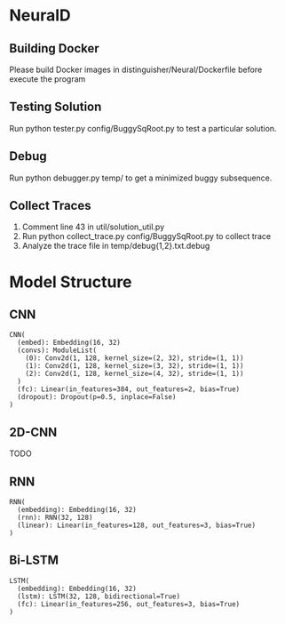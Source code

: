 # NeuralD

## Building Docker

Please build Docker images in distinguisher/Neural/Dockerfile before execute the program

## Testing Solution

Run python tester.py config/BuggySqRoot.py to test a particular solution.

## Debug

Run python debugger.py temp/ to get a minimized buggy subsequence.

## Collect Traces

1. Comment line 43 in util/solution_util.py
2. Run python collect_trace.py config/BuggySqRoot.py to collect trace
3. Analyze the trace file in temp/debug{1,2}.txt.debug


# Model Structure

## CNN

```
CNN(
  (embed): Embedding(16, 32)
  (convs): ModuleList(
    (0): Conv2d(1, 128, kernel_size=(2, 32), stride=(1, 1))
    (1): Conv2d(1, 128, kernel_size=(3, 32), stride=(1, 1))
    (2): Conv2d(1, 128, kernel_size=(4, 32), stride=(1, 1))
  )
  (fc): Linear(in_features=384, out_features=2, bias=True)
  (dropout): Dropout(p=0.5, inplace=False)
)
```

## 2D-CNN

TODO

## RNN

```
RNN(
  (embedding): Embedding(16, 32)
  (rnn): RNN(32, 128)
  (linear): Linear(in_features=128, out_features=3, bias=True)
)
```

## Bi-LSTM

```
LSTM(
  (embedding): Embedding(16, 32)
  (lstm): LSTM(32, 128, bidirectional=True)
  (fc): Linear(in_features=256, out_features=3, bias=True)
)
```
